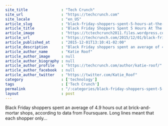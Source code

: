 ```yaml
---
site_title               : "Tech Crunch"
site_url                 : "https://techcrunch.com"
site_locale              : "en_US"
article_slug             : "black-friday-shoppers-spent-5-hours-at-the-mall-says-foursquare"
article_title            : "Black Friday Shoppers Spent 5 Hours At The Mall, Says Foursquare"
article_image            : "https://tctechcrunch2011.files.wordpress.com/2015/02/curbside-best-buy.jpg?w=764&h=400&crop=1"
article_url              : "https://techcrunch.com/2015/12/01/black-friday-shoppers-spent-5-hours-at-the-mall-says-foursquare/"
article_published_at     : "2015-12-01T13:10:41-02:00"
article_description      : "Black Friday shoppers spent an average of 4.9 hours out at brick-and-mortar shops, according to data from Foursquare. Long lines meant that each shopper only..."
article_author_name      : "Katie Roof"
article_author_image     : null
article_author_biography : null
article_author_profile   : "https://techcrunch.com/author/katie-roof/"
article_author_facebook  : null
article_author_twitter   : "https://twitter.com/Katie_Roof"
category                 : ['technology']
tags                     : ['Tech Crunch']
permalink                : "/:categories/black-friday-shoppers-spent-5-hours-at-the-mall-says-foursquare/"
layout                   : post
---
```


Black Friday shoppers spent an average of 4.9 hours out at brick-and-mortar shops, according to data from Foursquare. Long lines meant that each shopper only...

